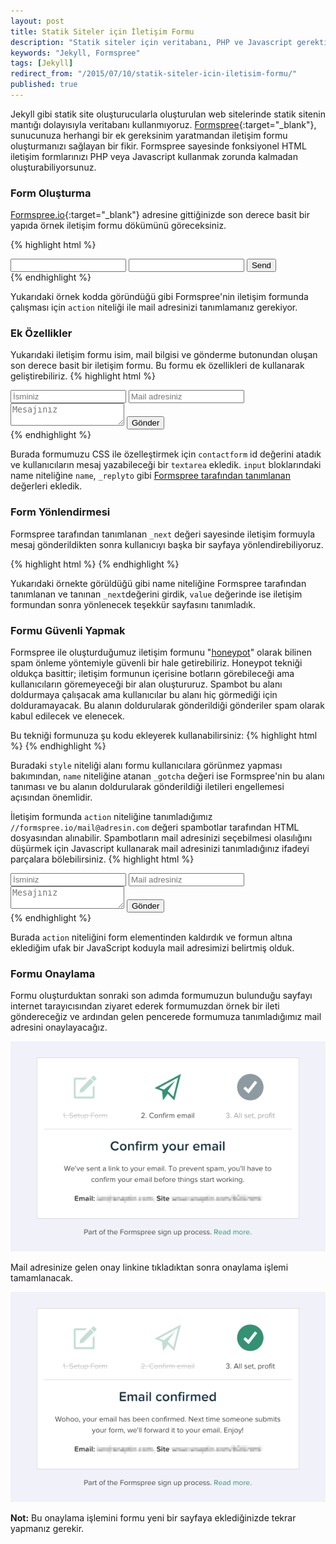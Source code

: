 ```yaml
---
layout: post
title: Statik Siteler için İletişim Formu
description: "Statik siteler için veritabanı, PHP ve Javascript gerektirmeyen iletişim formu uygulaması: Formspree."
keywords: "Jekyll, Formspree"
tags: [Jekyll]
redirect_from: "/2015/07/10/statik-siteler-icin-iletisim-formu/"
published: true
---
```


Jekyll gibi statik site oluşturucularla oluşturulan web sitelerinde statik sitenin mantığı dolayısıyla veritabanı kullanmıyoruz. [Formspree](http://formspree.io/){:target="_blank"}, sunucunuza herhangi bir ek gereksinim yaratmandan iletişim formu oluşturmanızı sağlayan bir fikir. Formspree sayesinde fonksiyonel HTML iletişim formlarınızı PHP veya Javascript kullanmak zorunda kalmadan oluşturabiliyorsunuz.

### Form Oluşturma

[Formspree.io](http://formspree.io){:target="_blank"} adresine gittiğinizde son derece basit bir yapıda örnek iletişim formu dökümünü göreceksiniz.

{% highlight html %}   
<form action="//formspree.io/your@email.com" method="POST">
   <input type="text" name="name">
   <input type="email" name="_replyto">
   <input type="submit" value="Send">
 </form>
{% endhighlight %}

Yukarıdaki örnek kodda göründüğü gibi Formspree'nin iletişim formunda çalışması için `action` niteliği ile mail adresinizi tanımlamanız gerekiyor. 

### Ek Özellikler
Yukarıdaki iletişim formu isim, mail bilgisi ve gönderme butonundan oluşan son derece basit bir iletişim formu. Bu formu ek özellikleri de kullanarak geliştirebiliriz.
{% highlight html %} 
<form id="contactform" action="//formspree.io/mail@adresin.com" method="POST">
   <input type="text" name="name" placeholder="İsminiz">
   <input type="email" name="_replyto" placeholder="Mail adresiniz">
   <textarea name="message" placeholder="Mesajınız"></textarea>
   <input type="submit" value="Gönder">
</form>
{% endhighlight %}

Burada formumuzu CSS ile özelleştirmek için `contactform` id değerini atadık ve kullanıcıların mesaj yazabileceği bir `textarea` ekledik. `input` bloklarındaki name niteliğine `name`, `_replyto` gibi [Formspree tarafından tanımlanan](https://github.com/asm-products/formspree#advanced-features) değerleri ekledik. 

### Form Yönlendirmesi
Formspree tarafından tanımlanan `_next` değeri sayesinde iletişim formuyla mesaj gönderildikten sonra kullanıcıyı başka bir sayfaya yönlendirebiliyoruz.

{% highlight html %}
<input type="hidden" name="_next" value="//site.com/tesekkurler.html" />
{% endhighlight %}

Yukarıdaki örnekte görüldüğü gibi name niteliğine Formspree tarafından tanımlanan ve tanınan `_next`değerini girdik, `value` değerinde ise iletişim formundan sonra yönlenecek teşekkür sayfasını tanımladık.

### Formu Güvenli Yapmak
 Formspree ile oluşturduğumuz iletişim formunu "[honeypot](https://tr.wikipedia.org/wiki/Honeypot)" olarak bilinen spam önleme yöntemiyle güvenli bir hale getirebiliriz. Honeypot tekniği oldukça basittir; iletişim formunun içerisine botların görebileceği ama kullanıcıların göremeyeceği bir alan oluştururuz. Spambot bu alanı doldurmaya çalışacak ama kullanıcılar bu alanı hiç görmediği için dolduramayacak. Bu alanın doldurularak gönderildiği gönderiler spam olarak kabul edilecek ve elenecek. 

Bu tekniği formunuza şu kodu ekleyerek kullanabilirsiniz:
{% highlight html %}
<input type="text" name="_gotcha" style="display:none" />
{% endhighlight %}

Buradaki `style` niteliği alanı formu kullanıcılara görünmez yapması bakımından,  `name` niteliğine atanan `_gotcha` değeri ise Formspree'nin bu alanı tanıması ve bu alanın doldurularak gönderildiği iletileri engellemesi açısından önemlidir.

İletişim formunda `action` niteliğine tanımladığımız `//formspree.io/mail@adresin.com` değeri spambotlar tarafından HTML dosyasından alınabilir. Spambotların mail adresinizi seçebilmesi olasılığını düşürmek için Javascript kullanarak mail adresinizi tanımladığınız ifadeyi parçalara bölebilirsiniz. 
{% highlight html %}
<form id="contactform" method="POST">
   <input type="text" name="name" placeholder="İsminiz">
   <input type="email" name="_replyto" placeholder="Mail adresiniz">
   <textarea name="message" placeholder="Mesajınız"></textarea>
   <input type="text" name="_gotcha" style="display:none" />
   <input type="submit" value="Gönder">
</form>
<script>
   var contactform =  document.getElementById('contactform');
   contactform.setAttribute('action', '//formspree.io/' + 'mail' + '@' + 'adresin' + '.' + 'com');
</script>
{% endhighlight %}

Burada `action` niteliğini form elementinden kaldırdık ve formun altına eklediğim ufak bir JavaScript koduyla mail adresimizi belirtmiş olduk.

### Formu Onaylama
Formu oluşturduktan sonraki son adımda formumuzun bulunduğu sayfayı internet tarayıcısından ziyaret ederek formumuzdan örnek bir ileti göndereceğiz ve ardından gelen pencerede formumuza tanımladığımız mail adresini onaylayacağız. 

![Formspree Onay](/images/confirm.png)

Mail adresinize gelen onay linkine tıkladıktan sonra onaylama işlemi tamamlanacak. 

![Formspree Onaylandı](/images/confirmed.png)

**Not:** Bu onaylama işlemini formu yeni bir sayfaya eklediğinizde tekrar yapmanız gerekir. 

